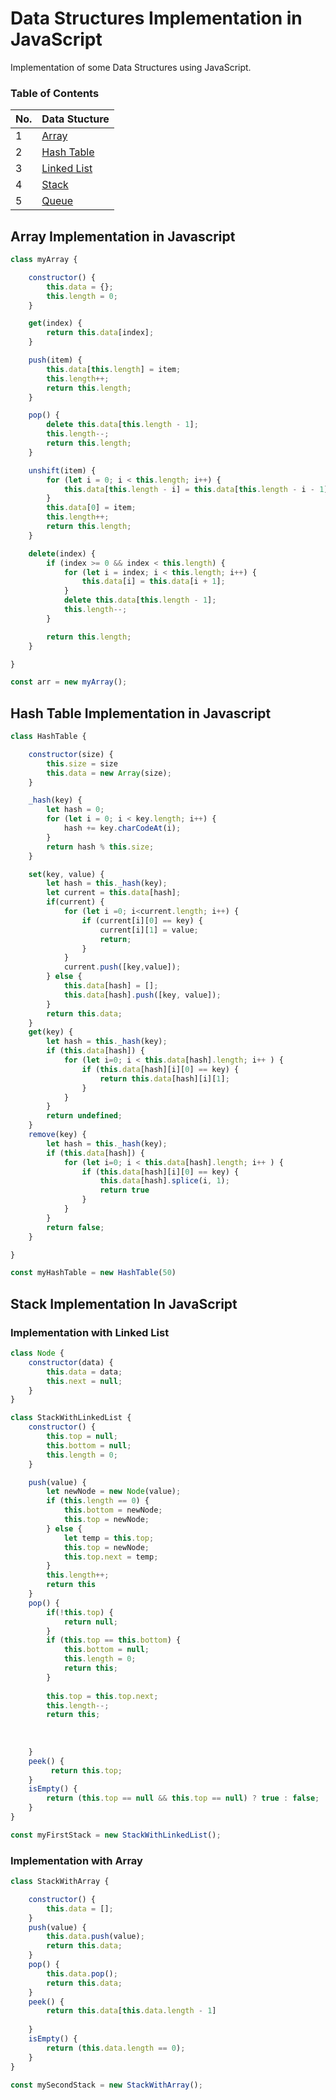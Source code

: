 # Data Structures Implementation in JavaScript


Implementation of some Data Structures using JavaScript.

### Table of Contents




| No. | Data Stucture |
|---- | ---------
|1 | [Array](#array-implementation-in-javascript)|
|2 | [Hash Table](#hash-table-implementation-in-javascript)|
|3 | [Linked List](#linked-list-implementation-in-javascript)|
|4 | [Stack](#stack-implementation-in-javascript)|
|5 | [Queue](#queue-implementation-in-javascript)|


## Array Implementation in Javascript
```javascript
class myArray {

    constructor() {
        this.data = {};
        this.length = 0;
    }

    get(index) {
        return this.data[index];
    }

    push(item) {
        this.data[this.length] = item;
        this.length++;
        return this.length;
    }

    pop() {
        delete this.data[this.length - 1];
        this.length--;
        return this.length;
    }

    unshift(item) {
        for (let i = 0; i < this.length; i++) {
            this.data[this.length - i] = this.data[this.length - i - 1];
        }
        this.data[0] = item;
        this.length++;
        return this.length;
    }

    delete(index) {
        if (index >= 0 && index < this.length) {
            for (let i = index; i < this.length; i++) {
                this.data[i] = this.data[i + 1];
            }
            delete this.data[this.length - 1];
            this.length--;
        }

        return this.length;
    }

}

const arr = new myArray();
```

## Hash Table Implementation in Javascript

```javascript
class HashTable {

    constructor(size) {
        this.size = size
        this.data = new Array(size);
    }

    _hash(key) {
        let hash = 0;
        for (let i = 0; i < key.length; i++) {
            hash += key.charCodeAt(i);
        }
        return hash % this.size;
    }

    set(key, value) {
        let hash = this._hash(key);
        let current = this.data[hash];
        if(current) {
            for (let i =0; i<current.length; i++) {
                if (current[i][0] == key) {
                    current[i][1] = value;
                    return;
                }
            }
            current.push([key,value]);
        } else {
            this.data[hash] = [];
            this.data[hash].push([key, value]);
        }
        return this.data;
    }
    get(key) {
        let hash = this._hash(key);
        if (this.data[hash]) {
            for (let i=0; i < this.data[hash].length; i++ ) {
                if (this.data[hash][i][0] == key) {
                    return this.data[hash][i][1];
                }
            }
        }
        return undefined;
    }
    remove(key) {
        let hash = this._hash(key);
        if (this.data[hash]) {
            for (let i=0; i < this.data[hash].length; i++ ) {
                if (this.data[hash][i][0] == key) {
                    this.data[hash].splice(i, 1);
                    return true
                }
            }
        }
        return false;
    }

}

const myHashTable = new HashTable(50)


```

## Stack Implementation In JavaScript
### Implementation with Linked List

```javascript
class Node {
    constructor(data) {
        this.data = data;
        this.next = null;
    }
}

class StackWithLinkedList {
    constructor() {
        this.top = null;
        this.bottom = null;
        this.length = 0;
    }

    push(value) {
        let newNode = new Node(value);
        if (this.length == 0) {
            this.bottom = newNode;
            this.top = newNode;
        } else {
            let temp = this.top;
            this.top = newNode;
            this.top.next = temp;
        }
        this.length++;
        return this
    }
    pop() {
        if(!this.top) {
            return null;
        }
        if (this.top == this.bottom) {
            this.bottom = null;
            this.length = 0;
            return this;
        } 
            
        this.top = this.top.next;
        this.length--;
        return this;
        
            
        
    }
    peek() {
         return this.top;
    }
    isEmpty() {
        return (this.top == null && this.top == null) ? true : false;
    }
}

const myFirstStack = new StackWithLinkedList();

```

### Implementation with Array

```javascript
class StackWithArray {

    constructor() {
        this.data = [];
    }
    push(value) {
        this.data.push(value);
        return this.data;
    }
    pop() {
        this.data.pop();
        return this.data;
    }
    peek() {
        return this.data[this.data.length - 1]
        
    }
    isEmpty() {
        return (this.data.length == 0);
    }
}

const mySecondStack = new StackWithArray();

```
